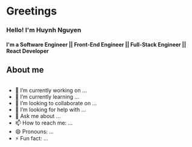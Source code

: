 # Greetings <User name="YOUR NAME"/>
### Hello! I'm Huynh Nguyen
#### I'm a Software Engineer || Front-End Engineer || Full-Stack Engineer || React Developer


## About me
######

- 🔭 I’m currently working on ...
- 🌱 I’m currently learning ...
- 👯 I’m looking to collaborate on ...
- 🤔 I’m looking for help with ...
- 💬 Ask me about ...
- 📫 How to reach me: ...
- 😄 Pronouns: ...
- ⚡ Fun fact: ...

